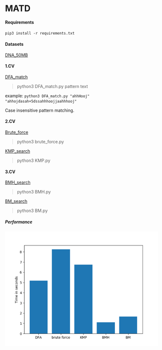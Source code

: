 # MATD
#### Requirements
`pip3 install -r requirements.txt`

#### Datasets
[DNA_50MB](http://pizzachili.dcc.uchile.cl/texts/dna/dna.50MB.gz)

#### 1.CV
[DFA_match](https://github.com/pbednar96/MATD/blob/master/DFA_match.py)

>python3 DFA_match.py pattern text

example: 
`python3 DFA_match.py "ahhHooj" "ahhojdasah+5dssahhhoojjaahhhooj"`

Case insensitive pattern matching.

#### 2.CV

[Brute_force](https://github.com/pbednar96/MATD/blob/master/brute_force.py)

>python3 brute_force.py

[KMP_search](https://github.com/pbednar96/MATD/blob/master/KMP.py)

>python3 KMP.py

#### 3.CV

[BMH_search](https://github.com/pbednar96/MATD/blob/master/BMH.py)

>python3 BMH.py

[BM_search](https://github.com/pbednar96/MATD/blob/master/BM.py)

>python3 BM.py

##### Performance

![plot_img](https://github.com/pbednar96/MATD/blob/master/plots/performance_plot.png)


